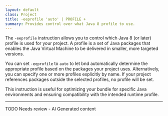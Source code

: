 ```yaml
---
layout: default
class: Project
title: -eeprofile 'auto' | PROFILE +
summary: Provides control over what Java 8 profile to use.
---
```

	


The `-eeprofile` instruction allows you to control which Java 8 (or later) profile is used for your project. A profile is a set of Java packages that enables the Java Virtual Machine to be delivered in smaller, more targeted versions.

You can set `-eeprofile` to `auto` to let bnd automatically determine the appropriate profile based on the packages your project uses. Alternatively, you can specify one or more profiles explicitly by name. If your project references packages outside the selected profiles, no profile will be set.

This instruction is useful for optimizing your bundle for specific Java environments and ensuring compatibility with the intended runtime profile.

<hr />
TODO Needs review - AI Generated content